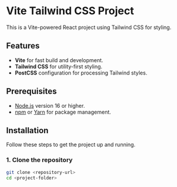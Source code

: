 # Vite Tailwind CSS Project

This is a Vite-powered React project using Tailwind CSS for styling.

## Features

- **Vite** for fast build and development.
- **Tailwind CSS** for utility-first styling.
- **PostCSS** configuration for processing Tailwind styles.

## Prerequisites

- [Node.js](https://nodejs.org/en/) version 16 or higher.
- [npm](https://www.npmjs.com/) or [Yarn](https://yarnpkg.com/) for package management.

## Installation

Follow these steps to get the project up and running.

### 1. Clone the repository

```bash
git clone <repository-url>
cd <project-folder>
